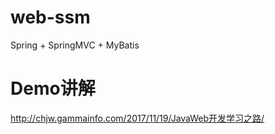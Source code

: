 # web-ssm
Spring + SpringMVC + MyBatis

# Demo讲解
http://chjw.gammainfo.com/2017/11/19/JavaWeb开发学习之路/
